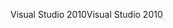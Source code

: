 <span data-ttu-id="3a676-101">Visual Studio 2010</span><span class="sxs-lookup"><span data-stu-id="3a676-101">Visual Studio 2010</span></span>
